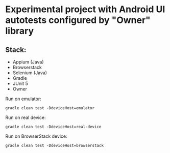 # Experimental project with Android UI autotests configured by "Owner" library

## Stack:
- Appium (Java)
- Browserstack
- Selenium (Java)
- Gradle
- JUnit 5
- Owner

Run on emulator:
```
gradle clean test -DdeviceHost=emulator
```

Run on real device:
```
gradle clean test -DdeviceHost=real-device
```

Run on BrowserStack device:
```
gradle clean test -DdeviceHost=browserstack
```
